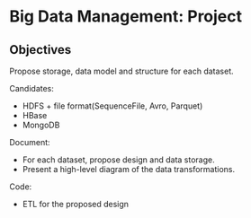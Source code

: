 # Big Data Management: Project

## Objectives

Propose storage, data model and structure for each dataset.

Candidates:
- HDFS + file format(SequenceFile, Avro, Parquet)
- HBase
- MongoDB

Document:
- For each dataset, propose design and data storage.
- Present a high-level diagram of the data transformations.

Code:
- ETL for the proposed design
